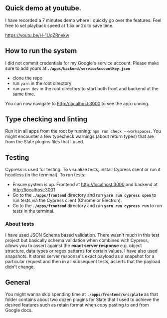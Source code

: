 ## Quick demo at youtube.

I have recorded a 7 minutes demo where I quickly go over the features. Feel free to set playback speed at 1.5x or 2x to save time.

https://youtu.be/H-1UqZRnekw

## How to run the system

I did not commit credentials for my Google's service account. Please make sure to add yours at **`./apps/backend/serviceAccountKey.json`**

- clone the repo
- run `yarn` in the root directory
- run `yarn dev` in the root directory to start both front and backend at the same time.

You can now navigate to [http://localhost:3000](http://localhost:3000) to see the app running.

## Type checking and linting

Run it in all apps from the root by running: `npm run check --workspaces`. You might encounter a few typecheck warnings (about return types) that are from the Slate plugins files that I used.

## Testing

Cypress is used for testing. To visualize tests, install Cypress client or run it headless (in the terminal). To run tests:

- Ensure system is up. Frontend at [http://localhost:3000](http://localhost:3000) and backend at [http://localhost:3001](http://localhost:3001)
- Go to the **`./apps/frontend`** directory and run **`yarn run cypress open`** to run tests via the Cypress client (Chrome or Electron).
- Go to the **`./apps/frontend`** directory and run **`yarn run cypress run`** to run tests in the terminal.

### About tests

I have used JSON Schema based validation. There wasn't much in this test project but basically schema validation when combined with Cypress, allows you to assert against the **exact server response** e.g. object structure, data types or regex patterns for certain values. I have also used snapshots. It stores server response's exact payload as a snapshot for a particular request and then in all subsequent tests, asserts that the payload didn't change.

## General

You might wanna skip spending time at **`./apps/frontend/src/plate`** as that folder contains about two dozen plugins for Slate that I used to achieve the desired features such as retain format when copy pasting to and from Google docs.
